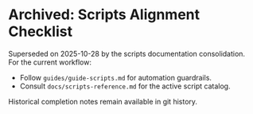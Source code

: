 # Archived: Scripts Alignment Checklist

Superseded on 2025-10-28 by the scripts documentation consolidation.  
For the current workflow:

- Follow `guides/guide-scripts.md` for automation guardrails.
- Consult `docs/scripts-reference.md` for the active script catalog.

Historical completion notes remain available in git history.